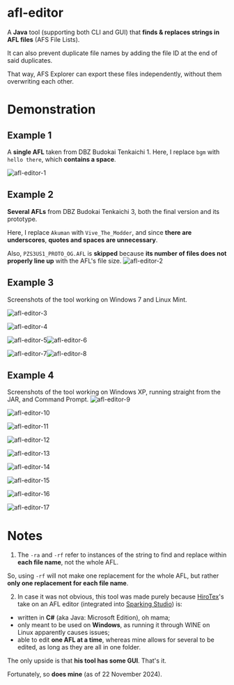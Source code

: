 # afl-editor
A **Java** tool (supporting both CLI and GUI) that **finds & replaces strings in AFL files** (AFS File Lists).

It can also prevent duplicate file names by adding the file ID at the end of said duplicates.

That way, AFS Explorer can export these files independently, without them overwriting each other.
# Demonstration
## Example 1
A **single AFL** taken from DBZ Budokai Tenkaichi 1. Here, I replace ``bgm`` with ``hello there``, which **contains a space**.

![afl-editor-1](https://github.com/user-attachments/assets/42ceeba6-f378-4bc3-8d3a-7b3cfabd35b8)
## Example 2
**Several AFLs** from DBZ Budokai Tenkaichi 3, both the final version and its prototype. 

Here, I replace ``Akuman`` with ``Vive_The_Modder``, and since **there are underscores**, **quotes and spaces are unnecessary**.

Also, ``PZS3US1_PROTO_OG.AFL`` is **skipped** because **its number of files does not properly line up** with the AFL's file size.
![afl-editor-2](https://github.com/user-attachments/assets/26a3a882-e1ab-4275-bb7b-343457f944f5)
## Example 3
Screenshots of the tool working on Windows 7 and Linux Mint.

![afl-editor-3](https://i.imgur.com/xp3jYAG.png)

![afl-editor-4](https://i.imgur.com/vX8Tl7U.png)

![afl-editor-5](https://i.imgur.com/kKNhz7I.png)![afl-editor-6](https://i.imgur.com/Q1TqU7h.png)

![afl-editor-7](https://i.imgur.com/fmpkXT9.png)![afl-editor-8](https://i.imgur.com/fw5K8tE.png)
## Example 4
Screenshots of the tool working on Windows XP, running straight from the JAR, and Command Prompt.
![afl-editor-9](https://i.imgur.com/zDNGmem.png)

![afl-editor-10](https://i.imgur.com/tCWRVA3.png)

![afl-editor-11](https://i.imgur.com/ZOCfMSl.png)

![afl-editor-12](https://i.imgur.com/PresINg.png)

![afl-editor-13](https://i.imgur.com/6gqkHSG.png)

![afl-editor-14](https://i.imgur.com/1RjLb6I.png)

![afl-editor-15](https://i.imgur.com/Ptkwr1a.png)

![afl-editor-16](https://i.imgur.com/pW9Hfzt.png)

![afl-editor-17](https://i.imgur.com/phW5WG0.png)

# Notes
1. The ``-ra`` and ``-rf`` refer to instances of the string to find and replace within **each file name**, not the whole AFL.

So, using ``-rf`` will not make one replacement for the whole AFL, but rather **only one replacement for each file name**.

2. In case it was not obvious, this tool was made purely because [HiroTex](https://github.com/HiroTex)'s take on an AFL editor (integrated into [Sparking Studio](https://mega.nz/file/OYM3TQrQ#Sq8_IoOpFI30vF4dDr0R0-JmpQbaseY0fQgsBGjiWxk)) is:
* written in **C#** (aka Java: Microsoft Edition), oh mama;
* only meant to be used on **Windows**, as running it through WINE on Linux apparently causes issues;
* able to edit **one AFL at a time**, whereas mine allows for several to be edited, as long as they are all in one folder.

The only upside is that **his tool has some GUI**. That's it. 

Fortunately, so **does mine** (as of 22 November 2024).
